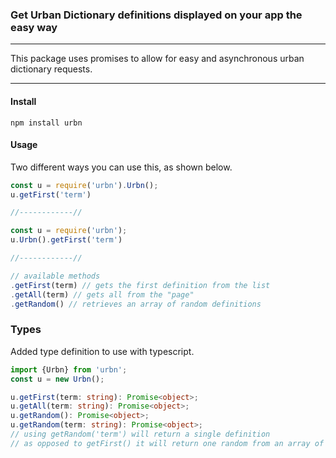 ### Get Urban Dictionary definitions displayed on your app the easy way
***
This package uses promises to allow for easy and asynchronous urban dictionary requests.
***

#### Install
```shell
npm install urbn
```

#### Usage
Two different ways you can use this, as shown below.
```javascript
const u = require('urbn').Urbn();
u.getFirst('term')

//------------//

const u = require('urbn');
u.Urbn().getFirst('term')

//------------//

// available methods
.getFirst(term) // gets the first definition from the list
.getAll(term) // gets all from the "page"
.getRandom() // retrieves an array of random definitions
```

### Types
Added type definition to use with typescript.
```typescript
import {Urbn} from 'urbn';
const u = new Urbn();

u.getFirst(term: string): Promise<object>;
u.getAll(term: string): Promise<object>;
u.getRandom(): Promise<object>;
u.getRandom(term: string): Promise<object>;
// using getRandom('term') will return a single definition
// as opposed to getFirst() it will return one random from an array of 10
```